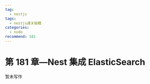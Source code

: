 ```yaml
---
tag:
  - nestjs
tags:
  - nestjs通关秘籍
categories:
  - node
recommend: 181
---
```


# 第 181 章—Nest 集成 ElasticSearch

暂未写作
